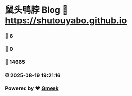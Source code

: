 # 鼠头鸭脖 Blog :link: https://shutouyabo.github.io 
### :page_facing_up: [6](https://shutouyabo.github.io/tag.html) 
### :speech_balloon: 0 
### :hibiscus: 14665 
### :alarm_clock: 2025-08-19 19:21:16 
### Powered by :heart: [Gmeek](https://github.com/Meekdai/Gmeek)
